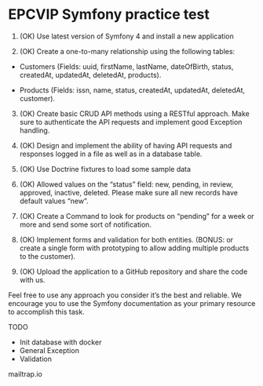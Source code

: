 # EPCVIP Symfony practice test

1. (OK) Use latest version of Symfony 4 and install a new application

2. (OK) Create a one-to-many relationship using the following tables:
  
  - Customers (Fields: uuid, firstName, lastName, dateOfBirth, status, createdAt, updatedAt, deletedAt, products).
  
  - Products (Fields: issn, name, status, createdAt, updatedAt, deletedAt, customer).

3. (OK) Create basic CRUD API methods using a RESTful approach. Make sure to authenticate the API requests and implement good Exception handling.

4. (OK) Design and implement the ability of having API requests and responses logged in a file as well as in a database table.

5. (OK) Use Doctrine fixtures to load some sample data

6. (OK) Allowed values on the “status” field: new, pending, in review, approved, inactive, deleted. Please make sure all new records have default values “new”.

7. (OK) Create a Command to look for products on “pending” for a week or more and send some sort of notification.

8. (OK) Implement forms and validation for both entities. (BONUS: or create a single form with prototyping to allow adding multiple products to the customer).

9. (OK) Upload the application to a GitHub repository and share the code with us.

Feel free to use any approach you consider it’s the best and reliable. We encourage you to use the Symfony documentation as your primary resource to accomplish this task.

TODO
- Init database with docker
- General Exception
- Validation




mailtrap.io